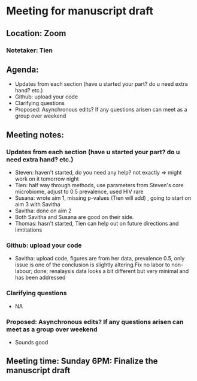 # Meeting for manuscript draft #
## Location: Zoom
### Notetaker: Tien
## Agenda:
  * Updates from each section (have u started your part? do u need extra hand? etc.)
  * Github: upload your code
  * Clarifying questions
  * Proposed: Asynchronous edits? If any questions arisen can meet as a group over weekend
## Meeting notes:
  ### Updates from each section (have u started your part? do u need extra hand? etc.)
  * Steven: haven't started, do you need any help? not exactly => might work on it tomorrow night
  * Tien: half way through methods, use parameters from Steven's core microbiome, adjust to 0.5 prevalence, used HIV rare
  * Susana: wrote aim 1, missing p-values (Tien will add) , going to start on aim 3 with Savitha
  * Savitha: done on aim 2
  * Both Savitha and Susana are good on their side.
  * Thomas: hasn't started, Tien can help out on future directions and limtitations
  ### Github: upload your code
  * Savitha: upload code, figures are from her data, prevalence 0.5, only issue is one of the conclusion is slightly altering.Fix no labor to non-labour; done; renalaysis data looks a bit different but very minimal and has been addressed
  ### Clarifying questions
  * NA
  ### Proposed: Asynchronous edits? If any questions arisen can meet as a group over weekend
  * Sounds good
## Meeting time: Sunday 6PM: Finalize the manuscript draft
